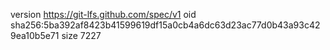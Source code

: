 version https://git-lfs.github.com/spec/v1
oid sha256:5ba392af8423b41599619df15a0cb4a6dc63d23ac77d0b43a93c429ea10b5e71
size 7227
